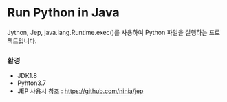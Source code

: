 # Run Python in Java
Jython, Jep, java.lang.Runtime.exec()를 사용하여 Python 파일을 실행하는 프로젝트입니다.

### 환경
* JDK1.8
* Pyhton3.7
* JEP 사용시 참조 : https://github.com/ninia/jep

